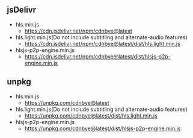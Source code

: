 

## jsDelivr
- hls.min.js
    - https://cdn.jsdelivr.net/npm/cdnbye@latest
- hls.light.min.js(Do not include subtitling and alternate-audio features)
    - https://cdn.jsdelivr.net/npm/cdnbye@latest/dist/hls.light.min.js
- hlsjs-p2p-engine.min.js
    - https://cdn.jsdelivr.net/npm/cdnbye@latest/dist/hlsjs-p2p-engine.min.js
    
## unpkg
- hls.min.js
    - https://unpkg.com/cdnbye@latest
- hls.light.min.js(Do not include subtitling and alternate-audio features)
    - https://unpkg.com/cdnbye@latest/dist/hls.light.min.js
- hlsjs-p2p-engine.min.js
    - https://unpkg.com/cdnbye@latest/dist/hlsjs-p2p-engine.min.js